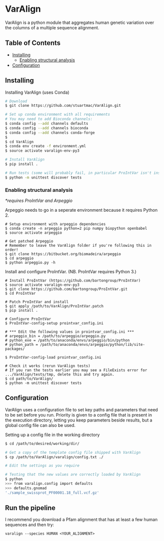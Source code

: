 # VarAlign
VarAlign is a python module that aggregates human genetic variation over the columns of a multiple sequence alignment.

## Table of Contents

- [Installing](#installing)
  - [Enabling structural analysis](#enabling-structural-analysis)
- [Configuration](#configuration)

## Installing

Installing VarAlign (uses Conda)

```sh
# Download
$ git clone https://github.com/stuartmac/VarAlign.git

# Set up conda environment with all requirements
# You may need to add Bioconda channels:
$ conda config --add channels defaults
$ conda config --add channels bioconda
$ conda config --add channels conda-forge
$
$ cd VarAlign
$ conda env create -f environment.yml
$ source activate varalign-env-py3

# Install VarAlign
$ pip install .

# Run tests (some will probably fail, in particular ProIntVar isn't installed yet!)
$ python -m unittest discover tests
```

### Enabling structural analysis
*\*requires ProIntVar and Arpeggio*

Arpeggio needs to go in a seperate environment because it requires Python 2.
```
# Setup environment with arpeggio dependencies
$ conda create -n arpeggio python=2 pip numpy biopython openbabel
$ source activate arpeggio

# Get patched Arpeggio
# Remember to leave the VarAlign folder if you're following this in order!
$ git clone https://bitbucket.org/biomadeira/arpeggio
$ cd arpeggio
$ python arpeggio.py -h
```

Install and configure ProIntVar. (NB. ProIntVar requires Python 3.)
```
# Install ProIntVar (https://github.com/bartongroup/ProIntVar)
$ source activate varalign-env-py3
$ git clone https://github.com/bartongroup/ProIntVar.git
$ cd ProIntVar

# Patch ProIntVar and install
$ git apply /path/to/VarAlign/ProIntVar.patch
$ pip install .

# Configure ProIntVar
$ ProIntVar-config-setup prointvar_config.ini

# *** Edit the following values in prointvar_config.ini ***
# arpeggio_bin = /path/to/arpeggio/arpeggio.py
# python_exe = /path/to/anaconda/envs/arpeggio/bin/python
# python_path = /path/to/anaconda/envs/arpeggio/python/lib/site-packages/

$ ProIntVar-config-load prointvar_config.ini

# Check it works (rerun VarAlign tests)
# If you ran the tests earlier you may see a FileExists error for .../VarAlign/tests/tmp, delete this and try again.
$ cd path/to/VarAlign/
$ python -m unittest discover tests
```


## Configuration

VarAlign uses a configuration file to set key paths and parameters that need to be set before you run. Priority is given to a config file
that is present in the execution directory, letting you keep parameters beside results, but a global config file can also be used.

Setting up a config file in the working directory
```sh
$ cd /path/to/desired/working/dir/

# Get a copy of the template config file shipped with VarAlign
$ cp /path/to/VarAlign/varalign/config.txt ./

# Edit the settings as you require

# Testing that the new values are correctly loaded by VarAlign
$ python
>>> from varalign.config import defaults
>>> defaults.gnomad
'./sample_swissprot_PF00001.18_full.vcf.gz'
```


## Run the pipeline
I recommend you download a Pfam alignment that has at least a few human sequences and then try:

`varalign --species HUMAN <YOUR_ALIGNMENT>`
